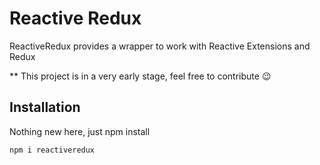 # Reactive Redux

ReactiveRedux provides a wrapper to work with Reactive Extensions and Redux

** This project is in a very early stage, feel free to contribute 😉


## Installation

Nothing new here, just npm install
```sh
npm i reactiveredux
```
